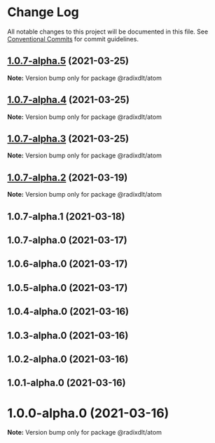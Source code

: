 # Change Log

All notable changes to this project will be documented in this file.
See [Conventional Commits](https://conventionalcommits.org) for commit guidelines.

## [1.0.7-alpha.5](https://github.com/radixdlt/radixdlt-javascript/compare/@radixdlt/atom@1.0.7-alpha.4...@radixdlt/atom@1.0.7-alpha.5) (2021-03-25)

**Note:** Version bump only for package @radixdlt/atom





## [1.0.7-alpha.4](https://github.com/radixdlt/radixdlt-javascript/compare/@radixdlt/atom@1.0.7-alpha.3...@radixdlt/atom@1.0.7-alpha.4) (2021-03-25)

**Note:** Version bump only for package @radixdlt/atom





## [1.0.7-alpha.3](https://github.com/radixdlt/radixdlt-javascript/compare/@radixdlt/atom@1.0.7-alpha.2...@radixdlt/atom@1.0.7-alpha.3) (2021-03-25)

**Note:** Version bump only for package @radixdlt/atom





## [1.0.7-alpha.2](https://github.com/radixdlt/radixdlt-javascript/compare/@radixdlt/atom@1.0.7-alpha.1...@radixdlt/atom@1.0.7-alpha.2) (2021-03-19)

**Note:** Version bump only for package @radixdlt/atom





## 1.0.7-alpha.1 (2021-03-18)



## 1.0.7-alpha.0 (2021-03-17)



## 1.0.6-alpha.0 (2021-03-17)



## 1.0.5-alpha.0 (2021-03-17)



## 1.0.4-alpha.0 (2021-03-16)



## 1.0.3-alpha.0 (2021-03-16)



## 1.0.2-alpha.0 (2021-03-16)



## 1.0.1-alpha.0 (2021-03-16)



# 1.0.0-alpha.0 (2021-03-16)

**Note:** Version bump only for package @radixdlt/atom
